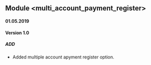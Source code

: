 ## Module <multi_account_payment_register>

#### 01.05.2019
#### Version 1.0
##### ADD
- Added multiple account apyment register option.
